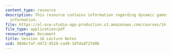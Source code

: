 ```yaml
---
content_type: resource
description: This resource contains information regarding dynamic games with incomplete
  information.
file: https://ol-ocw-studio-app-production.s3.amazonaws.com/courses/14-12-economic-applications-of-game-theory-fall-2012/9846cfafd472d510cad93dfdadf2fd06_MIT14_12F12_chapter16.pdf
file_type: application/pdf
resourcetype: Document
title: Session 16 Lecture Notes
uid: 9846cfaf-d472-d510-cad9-3dfdadf2fd06
---
```

